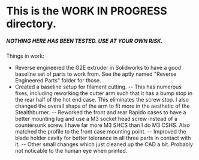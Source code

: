 # This is the WORK IN PROGRESS directory.
##### NOTHING HERE HAS BEEN TESTED. USE AT YOUR OWN RISK.
Things in work:
- Reverse engineered the G2E extruder in Solidworks to have a good baseline set of parts to work from. See the aptly named "Reverse Engineered Parts" folder for those.
- Created a baseline setup for filament cutting.
-- This has numerous fixes, including reworking the cutter arm such that it has a bump stop in the rear half of the hot end case. This eliminates the screw stop. I also changed the overall shape of the arm to fit more in the aesthetic of the Stealthburner.
-- Reworked the front and rear Rapido cases to have a better mounting lug and use a M3 socket head screw instead of a countersunk screw. I have far more M3 SHCS than I do M3 CSHS. Also matched the profile to the front case mounting point.
-- Improved the blade holder cavity for better tolerance in all three parts in contact with it.
-- Other small changes which just cleaned up the CAD a bit. Probably not noticable to the human eye when printed.